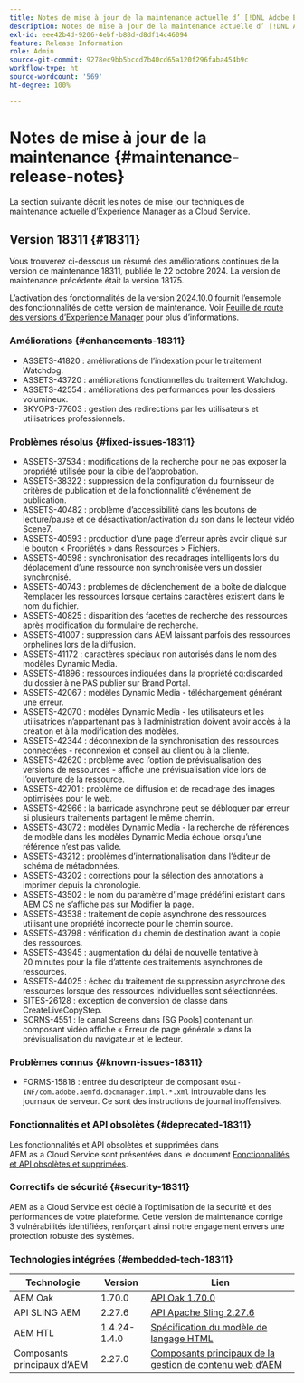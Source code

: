 ```yaml
---
title: Notes de mise à jour de la maintenance actuelle d’ [!DNL Adobe Experience Manager]  as a Cloud Service.
description: Notes de mise à jour de la maintenance actuelle d’ [!DNL Adobe Experience Manager]  as a Cloud Service.
exl-id: eee42b4d-9206-4ebf-b88d-d8df14c46094
feature: Release Information
role: Admin
source-git-commit: 9278ec9bb5bccd7b40cd65a120f296faba454b9c
workflow-type: ht
source-wordcount: '569'
ht-degree: 100%

---
```



# Notes de mise à jour de la maintenance {#maintenance-release-notes}

La section suivante décrit les notes de mise jour techniques de maintenance actuelle d’Experience Manager as a Cloud Service.

## Version 18311 {#18311}

Vous trouverez ci-dessous un résumé des améliorations continues de la version de maintenance 18311, publiée le 22 octobre 2024. La version de maintenance précédente était la version 18175.

L’activation des fonctionnalités de la version 2024.10.0 fournit l’ensemble des fonctionnalités de cette version de maintenance. Voir [Feuille de route des versions d’Experience Manager](https://experienceleague.adobe.com/fr/docs/experience-manager-release-information/aem-release-updates/update-releases-roadmap) pour plus d’informations.

### Améliorations {#enhancements-18311}

* ASSETS-41820 : améliorations de l’indexation pour le traitement Watchdog.
* ASSETS-43720 : améliorations fonctionnelles du traitement Watchdog.
* ASSETS-42554 : améliorations des performances pour les dossiers volumineux.
* SKYOPS-77603 : gestion des redirections par les utilisateurs et utilisatrices professionnels.

### Problèmes résolus {#fixed-issues-18311}

* ASSETS-37534 : modifications de la recherche pour ne pas exposer la propriété utilisée pour la cible de l’approbation.
* ASSETS-38322 : suppression de la configuration du fournisseur de critères de publication et de la fonctionnalité d’événement de publication.
* ASSETS-40482 : problème d’accessibilité dans les boutons de lecture/pause et de désactivation/activation du son dans le lecteur vidéo Scene7.
* ASSETS-40593 : production d’une page d’erreur après avoir cliqué sur le bouton « Propriétés » dans Ressources > Fichiers.
* ASSETS-40598 : synchronisation des recadrages intelligents lors du déplacement d’une ressource non synchronisée vers un dossier synchronisé.
* ASSETS-40743 : problèmes de déclenchement de la boîte de dialogue Remplacer les ressources lorsque certains caractères existent dans le nom du fichier.
* ASSETS-40825 : disparition des facettes de recherche des ressources après modification du formulaire de recherche.
* ASSETS-41007 : suppression dans AEM laissant parfois des ressources orphelines lors de la diffusion.
* ASSETS-41172 : caractères spéciaux non autorisés dans le nom des modèles Dynamic Media.
* ASSETS-41896 : ressources indiquées dans la propriété cq:discarded du dossier à ne PAS publier sur Brand Portal.
* ASSETS-42067 : modèles Dynamic Media - téléchargement générant une erreur.
* ASSETS-42070 : modèles Dynamic Media - les utilisateurs et les utilisatrices n’appartenant pas à l’administration doivent avoir accès à la création et à la modification des modèles.
* ASSETS-42344 : déconnexion de la synchronisation des ressources connectées - reconnexion et conseil au client ou à la cliente.
* ASSETS-42620 : problème avec l’option de prévisualisation des versions de ressources - affiche une prévisualisation vide lors de l’ouverture de la ressource.
* ASSETS-42701 : problème de diffusion et de recadrage des images optimisées pour le web.
* ASSETS-42966 : la barricade asynchrone peut se débloquer par erreur si plusieurs traitements partagent le même chemin.
* ASSETS-43072 : modèles Dynamic Media - la recherche de références de modèle dans les modèles Dynamic Media échoue lorsqu’une référence n’est pas valide.
* ASSETS-43212 : problèmes d’internationalisation dans l’éditeur de schéma de métadonnées.
* ASSETS-43202 : corrections pour la sélection des annotations à imprimer depuis la chronologie.
* ASSETS-43502 : le nom du paramètre d’image prédéfini existant dans AEM CS ne s’affiche pas sur Modifier la page.
* ASSETS-43538 : traitement de copie asynchrone des ressources utilisant une propriété incorrecte pour le chemin source.
* ASSETS-43798 : vérification du chemin de destination avant la copie des ressources.
* ASSETS-43945 : augmentation du délai de nouvelle tentative à 20 minutes pour la file d’attente des traitements asynchrones de ressources.
* ASSETS-44025 : échec du traitement de suppression asynchrone des ressources lorsque des ressources individuelles sont sélectionnées.
* SITES-26128 : exception de conversion de classe dans CreateLiveCopyStep.
* SCRNS-4551 : le canal Screens dans [SG Pools] contenant un composant vidéo affiche « Erreur de page générale » dans la prévisualisation du navigateur et le lecteur.

### Problèmes connus {#known-issues-18311}

* FORMS-15818 : entrée du descripteur de composant `OSGI-INF/com.adobe.aemfd.docmanager.impl.*.xml` introuvable dans les journaux de serveur. Ce sont des instructions de journal inoffensives.

### Fonctionnalités et API obsolètes {#deprecated-18311}

Les fonctionnalités et API obsolètes et supprimées dans AEM as a Cloud Service sont présentées dans le document [Fonctionnalités et API obsolètes et supprimées](/help/release-notes/deprecated-removed-features.md).

### Correctifs de sécurité {#security-18311}

AEM as a Cloud Service est dédié à l’optimisation de la sécurité et des performances de votre plateforme. Cette version de maintenance corrige 3 vulnérabilités identifiées, renforçant ainsi notre engagement envers une protection robuste des systèmes.

### Technologies intégrées {#embedded-tech-18311}

| Technologie | Version | Lien |
|---|---|---|
| AEM Oak | 1.70.0 | [API Oak 1.70.0](https://www.javadoc.io/doc/org.apache.jackrabbit/oak-api/1.70.0/index.html) |
| API SLING AEM | 2.27.6 | [API Apache Sling 2.27.6](https://www.javadoc.io/doc/org.apache.sling/org.apache.sling.api/latest/index.html) |
| AEM HTL | 1.4.24-1.4.0 | [Spécification du modèle de langage HTML](https://github.com/adobe/htl-spec) |
| Composants principaux d’AEM | 2.27.0 | [Composants principaux de la gestion de contenu web d’AEM](https://github.com/adobe/aem-core-wcm-components) |
